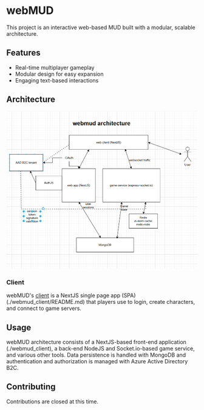 # webMUD

This project is an interactive web-based MUD built with a modular, scalable architecture.

## Features
- Real-time multiplayer gameplay
- Modular design for easy expansion
- Engaging text-based interactions

## Architecture

![architecture diagram](./docs/img/architecture.png)

### Client
webMUD's [client](./webmud_client/README.md) is a NextJS single page app (SPA) (./webmud_client/README.md) that players use to login, create characters, and connect to game servers. 

## Usage
webMUD architecture consists of a NextJS-based front-end application (./webmud_client), a back-end NodeJS and Socket.io-based game service, and various other tools. Data persistence is handled with MongoDB and authentication and authorization is managed with Azure Active Directory B2C. 

## Contributing
Contributions are closed at this time. 

